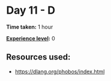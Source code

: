 # Day 11 - D

**Time taken:** 1 hour

**[Experience level](https://github.com/Vilsol/AdventOfCode2017/blob/master/README.md#experience-levels):** 0

## Resources used:

* https://dlang.org/phobos/index.html
